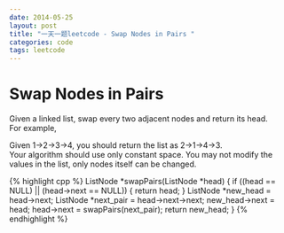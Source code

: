 ```yaml
---
date: 2014-05-25
layout: post
title: "一天一题leetcode - Swap Nodes in Pairs "
categories: code
tags: leetcode
---
```


# Swap Nodes in Pairs
Given a linked list, swap every two adjacent nodes and return its head.   
For example,   
<!--more-->
Given 1->2->3->4, you should return the list as 2->1->4->3.   
Your algorithm should use only constant space. You may not modify the values in the list, only nodes itself can be changed.   

{% highlight cpp %}
ListNode *swapPairs(ListNode *head) {
   if ((head == NULL) || (head->next == NULL)) {
        return head;
    }
   ListNode *new_head = head->next;
   ListNode *next_pair = head->next->next;
   new_head->next = head;
   head->next = swapPairs(next_pair);
    return new_head;
}
{% endhighlight %}